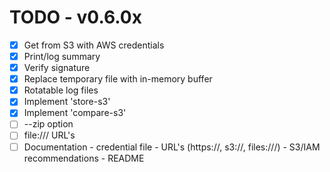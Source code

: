 # TODO - v0.6.0x

- [x] Get from S3 with AWS credentials
- [x] Print/log summary 
- [x] Verify signature
- [x] Replace temporary file with in-memory buffer
- [x] Rotatable log files
- [x] Implement 'store-s3'
- [x] Implement 'compare-s3'
- [ ] --zip option
- [ ] file:/// URL's
- [ ] Documentation
      - credential file
      - URL's (https://, s3://, files:///)
      - S3/IAM recommendations
      - README